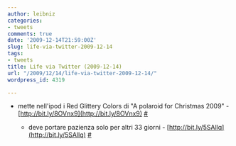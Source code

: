 ```yaml
---
author: leibniz
categories:
- tweets
comments: true
date: '2009-12-14T21:59:00Z'
slug: life-via-twitter-2009-12-14
tags:
- tweets
title: Life via Twitter (2009-12-14)
url: "/2009/12/14/life-via-twitter-2009-12-14/"
wordpress_id: 4319

---
```

* mette nell'ipod i Red Glittery Colors di "A polaroid for Christmas 2009" - [http://bit.ly/8OVnx9](http://bit.ly/8OVnx9) [#](http://twitter.com/leibniz/statuses/6665549211)

	
  * deve portare pazienza solo per altri 33 giorni - [http://bit.ly/5SAllq](http://bit.ly/5SAllq) [#](http://twitter.com/leibniz/statuses/6672303755)


